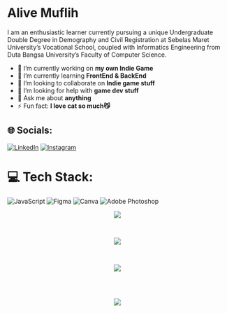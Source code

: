 # Alive Muflih

I am an enthusiastic learner currently pursuing a unique Undergraduate Double Degree in Demography and Civil Registration at Sebelas Maret University’s Vocational School, coupled with Informatics Engineering from Duta Bangsa University’s Faculty of Computer Science.

- 🔭 I’m currently working on **my own Indie Game**
- 🌱 I’m currently learning **FrontEnd & BackEnd**
- 👯 I’m looking to collaborate on **Indie game stuff**
- 🤝 I’m looking for help with **game dev stuff**
- 💬 Ask me about **anything**
- ⚡ Fun fact: **I love cat so much😼**


## 🌐 Socials:
[![LinkedIn](https://img.shields.io/badge/LinkedIn-%230077B5.svg?logo=linkedin&logoColor=white)](https://linkedin.com/in/alivemuflih) [![Instagram](https://img.shields.io/badge/Instagram-%23E4405F.svg?logo=Instagram&logoColor=white)](https://instagram.com/alive_muflih)  

# 💻 Tech Stack:
![JavaScript](https://img.shields.io/badge/javascript-%23323330.svg?style=for-the-badge&logo=javascript&logoColor=%23F7DF1E) ![Figma](https://img.shields.io/badge/figma-%23F24E1E.svg?style=for-the-badge&logo=figma&logoColor=white) ![Canva](https://img.shields.io/badge/Canva-%2300C4CC.svg?style=for-the-badge&logo=Canva&logoColor=white) ![Adobe Photoshop](https://img.shields.io/badge/adobephotoshop-%2331A8FF.svg?style=for-the-badge&logo=adobephotoshop&logoColor=white) 
<br/>
<p align="center"> <img src="https://github-readme-stats.vercel.app/api?username=alivemuflih&theme=vue-dark&hide_border=false&include_all_commits=true&count_private=false"></p><br/>
<p align="center"> <img src="https://github-readme-streak-stats.herokuapp.com/?user=alivemuflih&theme=vue-dark&hide_border=false"></p><br/>
<p align="center"> <img src="https://github-readme-stats.vercel.app/api/top-langs/?username=alivemuflih&theme=vue-dark&hide_border=false&include_all_commits=true&count_private=true&layout=compact"></p>
<br/><br/>
<p align="center"><img src="https://quotes-github-readme.vercel.app/api?type=horizontal&theme=tokyonight"></p>

